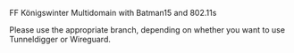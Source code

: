 FF Königswinter Multidomain with Batman15 and 802.11s

Please use the appropriate branch, depending on whether you want to use Tunneldigger or Wireguard.
